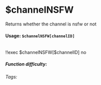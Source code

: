 # $channelNSFW
Returns whether the channel is nsfw or not

#### Usage: `$channelNSFW[channelID]`
<br/>
<discord-messages>
	<discord-message :bot="false" role-color="#ffcc9a" author="Member">
		!!exec $channelNSFW[$channelID]
	</discord-message>
	<discord-message :bot="true" role-color="#0099ff" author="Custom Command" avatar="https://media.discordapp.net/avatars/725721249652670555/781224f90c3b841ba5b40678e032f74a.webp">
		no
	</discord-message>
</discord-messages>

##### Function difficulty: <Badge type="tip" text="Easy" vertical="middle" /> 
###### Tags: <Badge type="tip" text="not safe for work" vertical="middle" /> <Badge type="tip" text="Channel" vertical="middle" /> <Badge type="tip" text="NSFW" vertical="middle" />